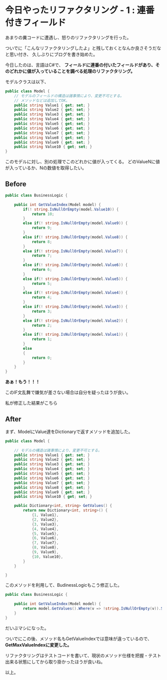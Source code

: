 # 今日やったリファクタリング - 1 : 連番付きフィールド

あまりの糞コードに遭遇し、怒りのリファクタリングを行った。

ついでに「こんなリファクタリングしたよ」と残しておくとなんか良さそうだなと思い付き、
久しぶりにブログを書き始めた。


今日したのは、言語はC#で、
**フィールドに連番の付いたフィールドがあり、そのどれかに値が入っていることを調べる処理のリファクタリング。**


モデルクラスは以下、

```cs
public class Model {
	// モデルのフィールドの構造は諸事情により、変更不可とする。
	// メソッドなどは追加してOK。
	public string Value1 { get; set; }
	public string Value2 { get; set; }
	public string Value3 { get; set; }
	public string Value4 { get; set; }
	public string Value5 { get; set; }
	public string Value6 { get; set; }
	public string Value7 { get; set; }
	public string Value8 { get; set; }
	public string Value9 { get; set; }
	public string Value10 { get; set; }
}
```


このモデルに対し、別の処理でこのどれかに値が入ってくる。
どのValueNに値が入っているか、Nの数値を取得したい。

## Before

```cs
public class BusinessLogic {
	
	public int GetValueIndex(Model model) {
		if(! string.IsNullOrEmpty(model.Value10)) {
			return 10;
		}
		else if(! string.IsNullOrEmpty(model.Value9)) {
			return 9;
		}
		else if(! string.IsNullOrEmpty(model.Value8)) {
			return 8;
		}
		else if(! string.IsNullOrEmpty(model.Value7)) {
			return 7;
		}
		else if(! string.IsNullOrEmpty(model.Value6)) {
			return 6;
		}
		else if(! string.IsNullOrEmpty(model.Value5)) {
			return 5;
		}
		else if(! string.IsNullOrEmpty(model.Value4)) {
			return 4;
		}
		else if(! string.IsNullOrEmpty(model.Value3)) {
			return 3;
		}
		else if(! string.IsNullOrEmpty(model.Value2)) {
			return 2;
		}
		else if(! string.IsNullOrEmpty(model.Value1)) {
			return 1;
		}
		else
		{
			return 0;
		}
	}
}
```

**あぁ！もう！！！**

このIF文乱舞で嫌気が差さない場合は自分を疑ったほうが良い。



私が修正した結果がこちら

## After

まず、ModelにValue達をDictionaryで返すメソッドを追加した。

```cs
public class Model {
	
	// モデルの構造は諸事情により、変更不可とする。
	public string Value1 { get; set; }
	public string Value2 { get; set; }
	public string Value3 { get; set; }
	public string Value4 { get; set; }
	public string Value5 { get; set; }
	public string Value6 { get; set; }
	public string Value7 { get; set; }
	public string Value8 { get; set; }
	public string Value9 { get; set; }
	public string Value10 { get; set; }

	public Dictionary<int, string> GetValues() {
		return new Dictionary<int, string>() {
			{1, Value1},
			{2, Value2},
			{3, Value3},
			{4, Value4},
			{5, Value5},
			{6, Value6},
			{7, Value7},
			{8, Value8},
			{9, Value9},
			{10, Value10},
		}
	}

}
```


このメソッドを利用して、BudinessLogicもこう修正した。

```cs
public class BusinessLogic {
	
	public int GetValueIndex(Model model) {
		return model.GetValues().Where(v => !string.IsNullOrEmpty(v)).Select(v => v.Key).Max();
	}
}
```

だいぶマシになった。

ついでにこの後、メソッド名もGetValueIndexでは意味が違っているので、**GetMaxValueIndexに変更した。**



リファクタリングはテストコードを書いて、現状のメソッド仕様を把握・テスト出来る状態にしてから取り掛かったほうが良いね。


以上。
